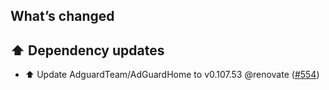 ## What’s changed

## ⬆️ Dependency updates

- ⬆️ Update AdguardTeam/AdGuardHome to v0.107.53 @renovate ([#554](https://github.com/hassio-addons/addon-adguard-home/pull/554))
